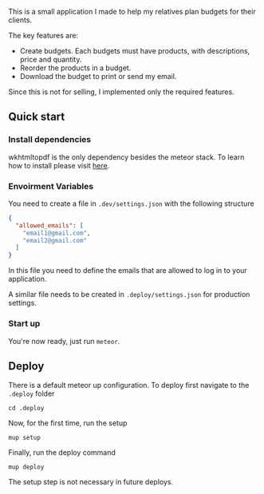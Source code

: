 This is a small application I made to help my relatives plan budgets for their clients.

The key features are:

* Create budgets. Each budgets must have products, with descriptions, price and quantity.
* Reorder the products in a budget.
* Download the budget to print or send my email.

Since this is not for selling, I implemented only the required features.

## Quick start

### Install dependencies

wkhtmltopdf is the only dependency besides the meteor stack. To learn how to install please visit [here](http://wkhtmltopdf.org/).


### Envoirment Variables

You need to create a file in `.dev/settings.json` with the following structure

```json
{
  "allowed_emails": [
    "email1@gmail.com",
    "email2@gmail.com"
  ]
}
```

In this file you need to define the emails that are allowed to log in to your application.

A similar file needs to be created in `.deploy/settings.json` for production settings.

### Start up

You're now ready, just run `meteor`.

## Deploy

There is a default meteor up configuration. To deploy first navigate to the `.deploy` folder

```
cd .deploy
```

Now, for the first time, run the setup

```
mup setup
```

Finally, run the deploy command

```
mup deploy
```

The setup step is not necessary in future deploys.
